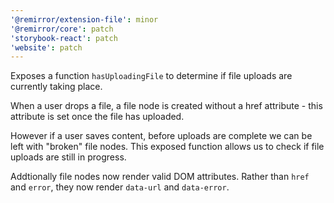 ```yaml
---
'@remirror/extension-file': minor
'@remirror/core': patch
'storybook-react': patch
'website': patch
---
```


Exposes a function `hasUploadingFile` to determine if file uploads are currently taking place.

When a user drops a file, a file node is created without a href attribute - this attribute is set once the file has uploaded.

However if a user saves content, before uploads are complete we can be left with "broken" file nodes. This exposed function allows us to check if file uploads are still in progress.

Addtionally file nodes now render valid DOM attributes. Rather than `href` and `error`, they now render `data-url` and `data-error`.
